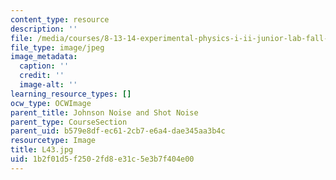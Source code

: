 ```yaml
---
content_type: resource
description: ''
file: /media/courses/8-13-14-experimental-physics-i-ii-junior-lab-fall-2016-spring-2017/1b2f01d5f2502fd8e31c5e3b7f404e00_L43.jpg
file_type: image/jpeg
image_metadata:
  caption: ''
  credit: ''
  image-alt: ''
learning_resource_types: []
ocw_type: OCWImage
parent_title: Johnson Noise and Shot Noise
parent_type: CourseSection
parent_uid: b579e8df-ec61-2cb7-e6a4-dae345aa3b4c
resourcetype: Image
title: L43.jpg
uid: 1b2f01d5-f250-2fd8-e31c-5e3b7f404e00
---
```

